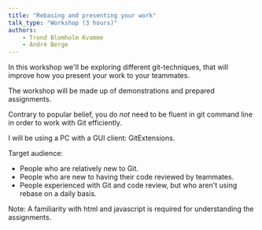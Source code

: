 ```yaml
---
title: "Rebasing and presenting your work"
talk_type: "Workshop (3 hours)"
authors:
    - Trond Blomholm Kvamme
    - André Berge
---
```

In this workshop we'll be exploring different git-techniques, that will improve how you present your work to your teammates.

The workshop will be made up of demonstrations and prepared assignments.

Contrary to popular belief, you do *not* need to be fluent in git command line in order to work with Git efficiently.

I will be using a PC with a GUI client: GitExtensions.

Target audience:
- People who are relatively new to Git.
- People who are new to having their code reviewed by teammates.
- People experienced with Git and code review, but who aren't using rebase on a daily basis.

Note:
A familiarity with html and javascript is required for understanding the assignments.
